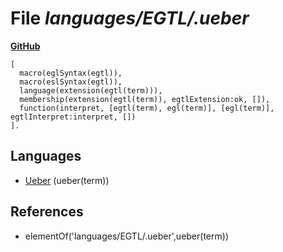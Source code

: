 # File _languages/EGTL/.ueber_
**[GitHub](https://github.com/softlang/yas/blob/master/languages/EGTL/.ueber)**
```
[
  macro(eglSyntax(egtl)),
  macro(eslSyntax(egtl)),
  language(extension(egtl(term))),
  membership(extension(egtl(term)), egtlExtension:ok, []),
  function(interpret, [egtl(term), egl(term)], [egl(term)], egtlInterpret:interpret, [])
].
```

## Languages
* [Ueber](../languages/Ueber.md) (ueber(term))

## References
* elementOf('languages/EGTL/.ueber',ueber(term))
